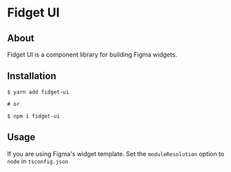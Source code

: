 # Fidget UI

## About

Fidget UI is a component library for building Figma widgets.

## Installation
```
$ yarn add fidget-ui

# or

$ npm i fidget-ui
```

## Usage
If you are using Figma's widget template. Set the `moduleResolution` option to `node` in `tsconfig.json`